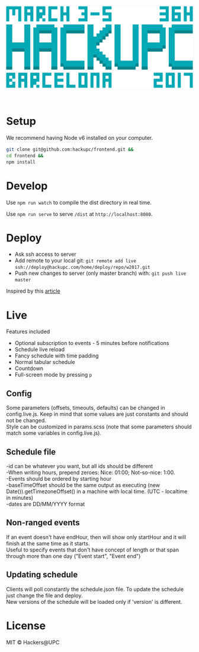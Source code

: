 <br>
<p align="center">
  <img alt="HackUPC Fall 2016" src="src/images/hackupc-header-blue.png" width="620"/>
</p>
<br>


# Setup

We recommend having Node v6 installed on your computer.

```sh
git clone git@github.com:hackupc/frontend.git &&
cd frontend &&
npm install
```


# Develop

Use `npm run watch` to compile the dist directory in real time.

Use `npm run serve` to serve `/dist` at `http://localhost:8080`.


# Deploy

- Ask ssh access to server
- Add remote to your local git: `git remote add live ssh://deploy@hackupc.com/home/deploy/repo/w2017.git`
- Push new changes to server (only master branch) with: `git push live master`

Inspired by this [article](https://www.digitalocean.com/community/tutorials/how-to-set-up-automatic-deployment-with-git-with-a-vps)

# Live

Features included

- Optional subscription to events - 5 minutes before notifications
- Schedule live reload
- Fancy schedule with time padding
- Normal tabular schedule
- Countdown
- Full-screen mode by pressing `p`

## Config
Some parameters (offsets, timeouts, defaults) can be changed in config.live.js. Keep in mind that some values are just constants and should not be changed.  
Style can be customized in params.scss (note that some parameters should match some variables in config.live.js).  


## Schedule file
-id can be whatever you want, but all ids should be different  
-When writing hours, prepend zeroes: Nice: 01:00; Not-so-nice: 1:00.  
-Events should be ordered by starting hour  
-baseTimeOffset should be the same output as executing (new Date()).getTimezoneOffset() in a machine with local time. (UTC - localtime in minutes)  
-dates are DD/MM/YYYY format  

## Non-ranged events

If an event doesn't have endHour, then will show only startHour and it will finish at the same time as it starts.  
Useful to specify events that don't have concept of length or that span through more than one day ("Event start", "Event end")

## Updating schedule

Clients will poll constantly the schedule.json file. To update the schedule just change the file and deploy.  
New versions of the schedule will be loaded only if 'version' is different.



# License

MIT © Hackers@UPC
